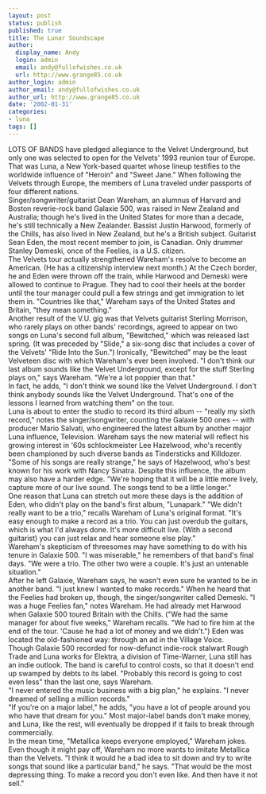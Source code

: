 ```yaml
---
layout: post
status: publish
published: true
title: The Lunar Soundscape
author:
  display_name: Andy
  login: admin
  email: andy@fullofwishes.co.uk
  url: http://www.grange85.co.uk
author_login: admin
author_email: andy@fullofwishes.co.uk
author_url: http://www.grange85.co.uk
date: '2002-01-31'
categories:
- luna
tags: []
---
```

<p>LOTS OF BANDS have pledged allegiance to the Velvet Underground, but only one was selected to open for the Velvets' 1993 reunion tour of Europe. That was Luna, a New York-based quartet whose lineup testifies to the worldwide influence of "Heroin" and "Sweet Jane." When following the Velvets through Europe, the members of Luna traveled under passports of four different nations.<br />Singer/songwriter/guitarist Dean Wareham, an alumnus of Harvard and Boston reverie-rock band Galaxie 500, was raised in New Zealand and Australia; though he's lived in the United States for more than a decade, he's still technically a New Zealander. Bassist Justin Harwood, formerly of the Chills, has also lived in New Zealand, but he's a British subject. Guitarist Sean Eden, the most recent member to join, is Canadian. Only drummer Stanley Demeski, once of the Feelies, is a U.S. citizen.<br />The Velvets tour actually strengthened Wareham's resolve to become an American. (He has a citizenship interview next month.) At the Czech border, he and Eden were thrown off the train, while Harwood and Demeski were allowed to continue to Prague. They had to cool their heels at the border until the tour manager could pull a few strings and get immigration to let them in. "Countries like that," Wareham says of the United States and Britain, "they mean something."<br />Another result of the V.U. gig was that Velvets guitarist Sterling Morrison, who rarely plays on other bands' recordings, agreed to appear on two songs on Luna's second full album, "Bewitched," which was released last spring. (It was preceded by "Slide," a six-song disc that includes a cover of the Velvets' "Ride Into the Sun.") Ironically, "Bewitched" may be the least Velveteen disc with which Wareham's ever been involved. "I don't think our last album sounds like the Velvet Underground, except for the stuff Sterling plays on," says Wareham. "We're a lot poppier than that."<br />In fact, he adds, "I don't think we sound like the Velvet Underground. I don't think anybody sounds like the Velvet Underground. That's one of the lessons I learned from watching them" on the tour.<br />Luna is about to enter the studio to record its third album -- "really my sixth record," notes the singer/songwriter, counting the Galaxie 500 ones -- with producer Mario Salvati, who engineered the latest album by another major Luna influence, Television. Wareham says the new material will reflect his growing interest in '60s schlockmeister Lee Hazelwood, who's recently been championed by such diverse bands as Tindersticks and Killdozer. "Some of his songs are really strange," he says of Hazelwood, who's best known for his work with Nancy Sinatra. Despite this influence, the album may also have a harder edge. "We're hoping that it will be a little more lively, capture more of our live sound. The songs tend to be a little longer."<br />One reason that Luna can stretch out more these days is the addition of Eden, who didn't play on the band's first album, "Lunapark." "We didn't really want to be a trio," recalls Wareham of Luna's original format. "It's easy enough to make a record as a trio. You can just overdub the guitars, which is what I'd always done. It's more difficult live. (With a second guitarist) you can just relax and hear someone else play."<br />Wareham's skepticism of threesomes may have something to do with his tenure in Galaxie 500. "I was miserable," he remembers of that band's final days. "We were a trio. The other two were a couple. It's just an untenable situation."<br />After he left Galaxie, Wareham says, he wasn't even sure he wanted to be in another band. "I just knew I wanted to make records." When he heard that the Feelies had broken up, though, the singer/songwriter called Demeski. "I was a huge Feelies fan," notes Wareham. He had already met Harwood when Galaxie 500 toured Britain with the Chills. ("We had the same manager for about five weeks," Wareham recalls. "We had to fire him at the end of the tour. 'Cause he had a lot of money and we didn't.") Eden was located the old-fashioned way: through an ad in the Village Voice.<br />Though Galaxie 500 recorded for now-defunct indie-rock stalwart Rough Trade and Luna works for Elektra, a division of Time-Warner, Luna still has an indie outlook. The band is careful to control costs, so that it doesn't end up swamped by debts to its label. "Probably this record is going to cost even less" than the last one, says Wareham.<br />"I never entered the music business with a big plan," he explains. "I never dreamed of selling a million records."<br />"If you're on a major label," he adds, "you have a lot of people around you who have that dream for you." Most major-label bands don't make money, and Luna, like the rest, will eventually be dropped if it fails to break through commercially.<br />In the mean time, "Metallica keeps everyone employed," Wareham jokes.<br />Even though it might pay off, Wareham no more wants to imitate Metallica than the Velvets. "I think it would he a bad idea to sit down and try to write songs that sound like a particular band," he says. "That would be the most depressing thing. To make a record you don't even like. And then have it not sell."</p>

